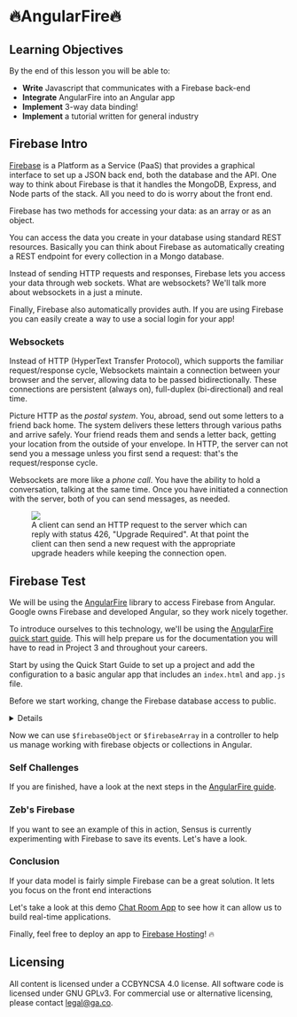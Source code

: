 # 🔥AngularFire🔥

<!--11:05 5 minutes -->
<!--Hook: Getting tired of saving your own data?  Mongoose got you down?  Not to worry.  If you love building front-end stuff, and want someone else to take care of saving your data, Firebase is a great solution! -->

## Learning Objectives

By the end of this lesson you will be able to:

* **Write** Javascript that communicates with a Firebase back-end
* **Integrate** AngularFire into an Angular app
* **Implement** 3-way data binding!
* **Implement** a tutorial written for general industry

## Firebase Intro

[Firebase](https://firebase.google.com/) is a Platform as a Service (PaaS) that provides a graphical 
interface to set up a JSON back end, both the database and the API. One way to think about Firebase is that it 
handles the MongoDB, Express, and Node parts of the stack. All you need to do is worry about the front end.

Firebase has two methods for accessing your data: as an array or as an object. 

You can access the data you create in your database using
standard REST resources. Basically you can think about Firebase as automatically creating a REST endpoint 
for every collection in a Mongo database.

Instead of sending HTTP requests and responses, Firebase lets you access your data through web sockets.
What are websockets? We'll talk more about websockets in a just a minute.

Finally, Firebase also automatically provides auth. If you are using Firebase you can easily create a way 
to use a social login for your app!

<!--11:10 5 minutes -->

### Websockets

Instead of HTTP (HyperText Transfer Protocol), which supports the familiar request/response cycle, Websockets maintain a connection between your browser and the server, allowing data to be passed bidirectionally. These connections are persistent (always on), full-duplex (bi-directional) and real time.

Picture HTTP as the *postal system*. You, abroad, send out some letters to a friend back home. The system delivers these letters through various paths and arrive safely. Your friend reads them and sends a letter back, getting your location from the outside of your envelope. In HTTP, the server can not send you a message unless you first send a request: that's the request/response cycle.

Websockets are more like a *phone call*. You have the ability to hold a conversation, talking at the same time. Once you have initiated a connection with the server, both of you can send messages, as needed.

<figure>
    <img src="https://camo.githubusercontent.com/c0e4e20b1756769aa20540351c69b1757d1c9cb1/687474703a2f2f7777772e7075626e75622e636f6d2f626c6f672f77702d636f6e74656e742f75706c6f6164732f323031342f30392f576562536f636b6574732d4469616772616d2e706e67">
    <figcaption>A client can send an HTTP request to the server which can reply with status 426, "Upgrade Required". At that point the client can then send a new request with the appropriate upgrade headers while keeping the connection open.</figcaption>
</figure>

<!--11:15 30-50 minutes -->

## Firebase Test

We will be using the [AngularFire](https://github.com/firebase/angularfire) library to access Firebase from 
Angular. Google owns Firebase and developed Angular, so they work nicely together.

To introduce ourselves to this technology, we'll be using the 
[AngularFire quick start guide](https://github.com/firebase/angularfire/blob/master/docs/quickstart.md).  This will help prepare us for the documentation you will have to read in Project 3 and throughout your careers.

Start by using the Quick Start Guide to set up a project and add the configuration to a basic angular app 
that includes an ``index.html`` and ``app.js`` file.

Before we start working, change the Firebase database access to public.

<details>
On the Firebase console, go to the database and use the following rules to make your database public. Note you'll get a warning on the Firebase console once you do this.  We're rebels, it's fine.

    ```
    {
      "rules": {
        ".read": "true",
        ".write": "true"
      }
    }
    ```
    
</details>

Now we can use `$firebaseObject` or `$firebaseArray` in a controller to help us manage working with firebase objects or collections in Angular.

### Self Challenges

If you are finished, have a look at the next steps in the [AngularFire guide](https://github.com/firebase/angularfire/blob/master/docs/guide/README.md).

<!-- 5 minutes -->

### Zeb's Firebase

If you want to see an example of this in action, Sensus is currently experimenting with Firebase to save its events.  Let's have a look.

### Conclusion 

If your data model is fairly simple Firebase can be a great solution. It lets you focus on the front end interactions 

Let's take a look at this demo [Chat Room App](https://firechat.firebaseapp.com/) to see how it can allow us to build real-time applications.

Finally, feel free to deploy an app to [Firebase Hosting](https://firebase.google.com/docs/hosting/)! 🔥

## Licensing
All content is licensed under a CC­BY­NC­SA 4.0 license.
All software code is licensed under GNU GPLv3. For commercial use or alternative licensing, please contact legal@ga.co.
